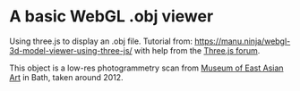 # A basic WebGL .obj viewer

Using three.js to display an .obj file. Tutorial from: https://manu.ninja/webgl-3d-model-viewer-using-three-js/ with help from the [Three.js forum](https://discourse.threejs.org/).

This object is a low-res photogrammetry scan from [Museum of East Asian Art](https://meaa.org.uk/) in Bath, taken around 2012.
